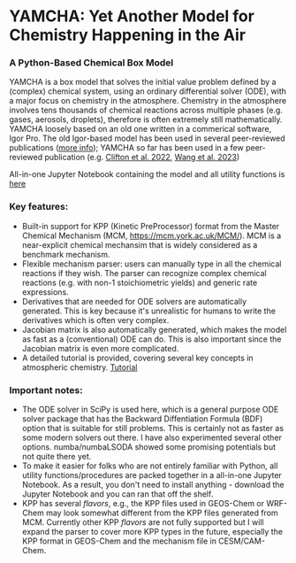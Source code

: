 # YAMCHA: Yet Another Model for Chemistry Happening in the Air
### **A Python-Based Chemical Box Model**

YAMCHA is a box model that solves the initial value problem defined by a (complex) chemical system, using an ordinary differential solver (ODE), with a major focus on chemistry in the atmosphere. Chemistry in the atmosphere involves tens thousands of chemical reactions across multiple phases (e.g. gases, aerosols, droplets), therefore is often extremely still mathematically. YAMCHA loosely based on an old one written in a commerical software, Igor Pro. The old Igor-based model has been used in several peer-reviewed publications ([more info](https://sites.google.com/view/wangsiyuan/models)); YAMCHA so far has been used in a few peer-reviewed publication (e.g. [Clifton et al. 2022](https://agupubs.onlinelibrary.wiley.com/doi/full/10.1029/2022MS003078), [Wang et al. 2023](https://doi.org/10.1021/acs.jpca.2c04307))

All-in-one Jupyter Notebook containing the model and all utility functions is [here](https://github.com/drpeppurr/yamcha/blob/main/YAMCHA_beta.ipynb)

### **Key features:**
- Built-in support for KPP (Kinetic PreProcessor) format from the Master Chemical Mechanism (MCM, https://mcm.york.ac.uk/MCM/). MCM is a near-explicit chemical mechansim that is widely considered as a benchmark mechanism.
- Flexible mechanism parser: users can manually type in all the chemical reactions if they wish. The parser can recognize complex chemical reactions (e.g. with non-1 stoichiometric yields) and generic rate expressions.
- Derivatives that are needed for ODE solvers are automatically generated. This is key because it's unrealistic for humans to write the derivatives which is often very complex.
- Jacobian matrix is also automatically generated, which makes the model as fast as a (conventional) ODE can do. This is also important since the Jacobian matrix is even more complicated.
- A detailed tutorial is provided, covering several key concepts in atmospheric chemistry. [Tutorial](https://sites.google.com/view/wangsiyuan/python-based-box-model)

### **Important notes:**
- The ODE solver in SciPy is used here, which is a general purpose ODE solver package that has the Backward Diffentiation Formula (BDF) option that is suitable for still problems. This is certainly not as faster as some modern solvers out there. I have also experimented several other options. numba/numbaLSODA showed some promising potentials but not quite there yet.
- To make it easier for folks who are not entirely familiar with Python, all utility functions/procedures are packed together in a all-in-one Jupyter Notebook. As a result, you don't need to install anything - download the Jupyter Notebook and you can ran that off the shelf.
- KPP has several *flavors*, e.g., the KPP files used in GEOS-Chem or WRF-Chem may look somewhat different from the KPP files generated from MCM. Currently other KPP *flavors* are not fully supported but I will expand the parser to cover more KPP types in the future, especially the KPP format in GEOS-Chem and the mechanism file in CESM/CAM-Chem.
